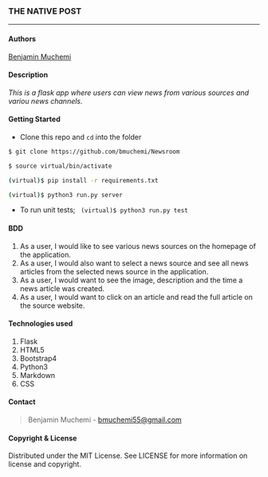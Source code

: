 ### **THE NATIVE POST**
****
#### Authors
[Benjamin Muchemi](https://github.com/bmuchemi)

#### **Description**
*This is a flask app where users can view news from various sources and variou news channels.*

#### Getting Started
- Clone this repo and ```cd``` into the folder
```sh 
$ git clone https://github.com/bmuchemi/Newsroom

$ source virtual/bin/activate

(virtual)$ pip install -r requirements.txt

(virtual)$ python3 run.py server
```
- To run unit tests; ``` (virtual)$ python3 run.py test```

#### **BDD**
1. As a user, I would like to see various news sources on the homepage of the application.
2. As a user, I would also want to select a news source and see all news articles from the selected news source in the application.
3. As a user, I would want to see the image, description and the time a news article was created.
4. As a user, I would want to click on an article and read the full article on the source website.

#### **Technologies used**
1. Flask
2. HTML5
3. Bootstrap4
4. Python3
5. Markdown
6. CSS


#### **Contact**
>Benjamin Muchemi - bmuchemi55@gmail.com

#### **Copyright & License**
Distributed under the MIT License. See LICENSE for more information on license and copyright. 
